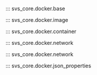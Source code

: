 ::: svs_core.docker.base

::: svs_core.docker.image

::: svs_core.docker.container

::: svs_core.docker.network

::: svs_core.docker.network

::: svs_core.docker.json_properties
